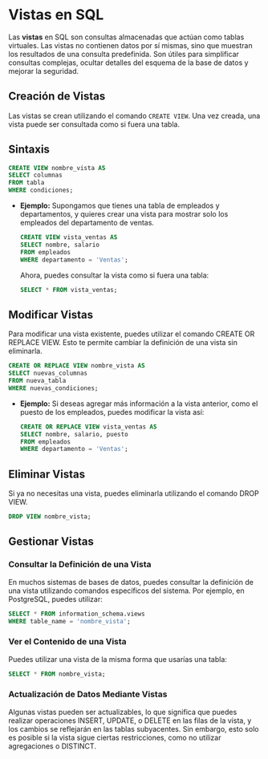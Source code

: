 # Vistas en SQL

Las **vistas** en SQL son consultas almacenadas que actúan como tablas virtuales. Las vistas no contienen datos por sí mismas, sino que muestran los resultados de una consulta predefinida. Son útiles para simplificar consultas complejas, ocultar detalles del esquema de la base de datos y mejorar la seguridad.

## Creación de Vistas

Las vistas se crean utilizando el comando `CREATE VIEW`. Una vez creada, una vista puede ser consultada como si fuera una tabla.

## Sintaxis

```sql
CREATE VIEW nombre_vista AS
SELECT columnas
FROM tabla
WHERE condiciones;

```

- **Ejemplo:**
  Supongamos que tienes una tabla de empleados y departamentos, y quieres crear una vista para mostrar solo los empleados del departamento de ventas.

  ```sql
  CREATE VIEW vista_ventas AS
  SELECT nombre, salario
  FROM empleados
  WHERE departamento = 'Ventas';

  ```

  Ahora, puedes consultar la vista como si fuera una tabla:

  ```sql
  SELECT * FROM vista_ventas;

  ```

## Modificar Vistas

Para modificar una vista existente, puedes utilizar el comando CREATE OR REPLACE VIEW. Esto te permite cambiar la definición de una vista sin eliminarla.

```sql
CREATE OR REPLACE VIEW nombre_vista AS
SELECT nuevas_columnas
FROM nueva_tabla
WHERE nuevas_condiciones;

```

- **Ejemplo:**
  Si deseas agregar más información a la vista anterior, como el puesto de los empleados, puedes modificar la vista así:

  ```sql
  CREATE OR REPLACE VIEW vista_ventas AS
  SELECT nombre, salario, puesto
  FROM empleados
  WHERE departamento = 'Ventas';

  ```

## Eliminar Vistas

Si ya no necesitas una vista, puedes eliminarla utilizando el comando DROP VIEW.

```sql
DROP VIEW nombre_vista;

```

## Gestionar Vistas

### Consultar la Definición de una Vista

En muchos sistemas de bases de datos, puedes consultar la definición de una vista utilizando comandos específicos del sistema. Por ejemplo, en PostgreSQL, puedes utilizar:

```sql
SELECT * FROM information_schema.views
WHERE table_name = 'nombre_vista';

```

### Ver el Contenido de una Vista

Puedes utilizar una vista de la misma forma que usarías una tabla:

```sql
SELECT * FROM nombre_vista;

```

### Actualización de Datos Mediante Vistas

Algunas vistas pueden ser actualizables, lo que significa que puedes realizar operaciones INSERT, UPDATE, o DELETE en las filas de la vista, y los cambios se reflejarán en las tablas subyacentes. Sin embargo, esto solo es posible si la vista sigue ciertas restricciones, como no utilizar agregaciones o DISTINCT.
